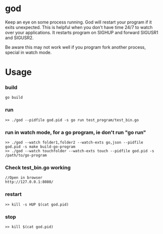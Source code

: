 # god

Keep an eye on some process running. God will restart your program if it exits unexpected. This is helpful when you don't have time 24/7 to watch over your applications. It restarts program on SIGHUP and forward SIGUSR1 and SIGUSR2.

Be aware this may not work well if you program fork another process, special in watch mode.

# Usage
	
### build
	
	go build
	
### run

	>> ./god --pidfile god.pid -s go run test_program/test_bin.go

### run in watch mode, for a go program, ie don't run "go run"

	>> ./god --watch folder1,folder2 --watch-exts go,json --pidfile god.pid -s make build-go-program
	>> ./god --watch touchfolder --watch-exts touch --pidfile god.pid -s /path/to/go-program

### Check test_bin.go working
	
	//Open in browser
	http://127.0.0.1:8080/

### restart

	>> kill -s HUP $(cat god.pid)
	
### stop
	
	>> kill $(cat god.pid)
